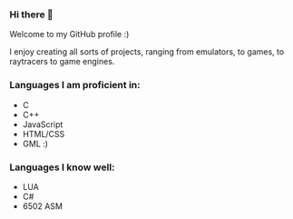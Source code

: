 ### Hi there 👋

Welcome to my GitHub profile :)

I enjoy creating all sorts of projects, ranging from emulators, to games, to raytracers to game engines.

### Languages I am proficient in:
- C
- C++
- JavaScript
- HTML/CSS
- GML :)

### Languages I know well:
- LUA
- C#
- 6502 ASM 
